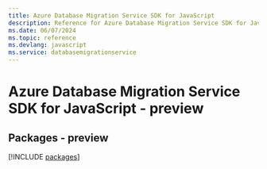 ```yaml
---
title: Azure Database Migration Service SDK for JavaScript
description: Reference for Azure Database Migration Service SDK for JavaScript
ms.date: 06/07/2024
ms.topic: reference
ms.devlang: javascript
ms.service: databasemigrationservice
---
```

# Azure Database Migration Service SDK for JavaScript - preview
## Packages - preview
[!INCLUDE [packages](database-migration-service-index.md)]